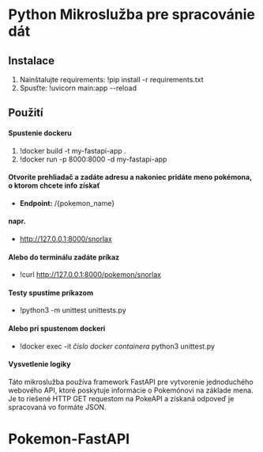 # Python Mikroslužba pre spracovánie dát

## Instalace

1. Nainštalujte requirements: !pip install -r requirements.txt
2. Spusťte: !uvicorn main:app --reload

## Použití

#### Spustenie dockeru
1. !docker build -t my-fastapi-app .
2. !docker run -p 8000:8000 -d my-fastapi-app


#### Otvoríte prehliadač a zadáte adresu a nakoniec pridáte meno pokémona, o ktorom chcete info získať
- **Endpoint:** /{pokemon_name}
#### napr.
- <http://127.0.0.1:8000/snorlax>

#### Alebo do terminálu zadáte príkaz
- !curl http://127.0.0.1:8000/pokemon/snorlax

#### Testy spustíme príkazom
- !python3 -m unittest unittests.py
#### Alebo pri spustenom dockeri
- !docker exec -it *číslo docker containera* python3 unittest.py


#### Vysvetlenie logiky

Táto mikroslužba používa framework FastAPI pre vytvorenie jednoduchého webového API, ktoré poskytuje informácie o Pokemónovi na základe mena. Je to riešené HTTP GET requestom na PokeAPI a získaná odpoveď je spracovaná vo formáte JSON.
# Pokemon-FastAPI
